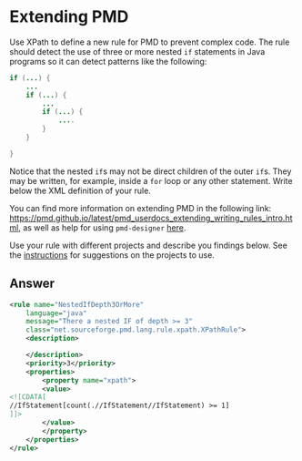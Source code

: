 # Extending PMD

Use XPath to define a new rule for PMD to prevent complex code. The rule should detect the use of three or more nested `if` statements in Java programs so it can detect patterns like the following:

```Java
if (...) {
    ...
    if (...) {
        ...
        if (...) {
            ....
        }
    }

}
```
Notice that the nested `if`s may not be direct children of the outer `if`s. They may be written, for example, inside a `for` loop or any other statement.
Write below the XML definition of your rule.

You can find more information on extending PMD in the following link: https://pmd.github.io/latest/pmd_userdocs_extending_writing_rules_intro.html, as well as help for using `pmd-designer` [here](./designer-help.md).

Use your rule with different projects and describe you findings below. See the [instructions](../sujet.md) for suggestions on the projects to use.

## Answer

```xml
<rule name="NestedIfDepth3OrMore"
    language="java"
    message="There a nested IF of depth >= 3"
    class="net.sourceforge.pmd.lang.rule.xpath.XPathRule">
    <description>

    </description>
    <priority>3</priority>
    <properties>
        <property name="xpath">
        <value>
<![CDATA[
//IfStatement[count(.//IfStatement//IfStatement) >= 1]
]]>
        </value>
        </property>
    </properties>
</rule>
```
